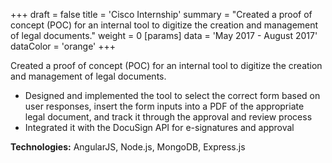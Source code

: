 +++
draft = false
title = 'Cisco Internship'
summary = "Created a proof of concept (POC) for an internal tool to digitize the creation and management of legal documents."
weight = 0
[params]
  data = 'May 2017 - August 2017'
  dataColor = 'orange'
+++

Created a proof of concept (POC) for an internal tool to digitize the creation and management of legal documents.

- Designed and implemented the tool to select the correct form based on user responses, insert the form inputs into a PDF of the appropriate legal document, and track it through the approval and review process
- Integrated it with the DocuSign API for e-signatures and approval

**Technologies:** AngularJS, Node.js, MongoDB, Express.js
